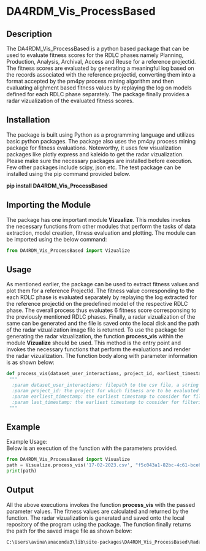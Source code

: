 # DA4RDM_Vis_ProcessBased

## Description
The DA4RDM_Vis_ProcessBased is a python based package that can be used to evaluate fitness scores for the RDLC phases namely Planning, Production, Analysis, Archival, Access and Reuse for a reference projectid. The fitness scores are evaluated by generating a meaningful log based on the records associated with the reference projectid, converting them into a format accepted by the pm4py process mining algorithm and then evaluating alighment based fitness values by replaying the log on models defined for each RDLC phase separately. The package finally provides a radar vizualization of the evaluated fitness scores.


## Installation
The package is built using Python as a programming language and utilizes basic python packages. The package also uses the pm4py process mining package for fitness evaluations. Noteworthy, it uses few visualization packages like plotly express and kaleido to get the radar vizualization. Please make sure the necessary packages are installed before execution. Few other packages include scipy, json etc. The test package can be installed using the pip command provided below.

**pip install DA4RDM_Vis_ProcessBased**


## Importing the Module 
The package has one important module **Vizualize**. This modules invokes the necessary functions from other modules that perform the tasks of data extraction, model creation, fitness evaluation and plotting. The module can be imported using the below command:

```python
from DA4RDM_Vis_ProcessBased import Vizualize
```

## Usage
As mentioned earlier, the package can be used to extract fitness values and plot them for a reference ProjectId. The fitness value corresponding to the each RDLC phase is evaluated separately by replaying the log extracted for the reference projectid on the predefined model of the respective RDLC phase. The overall process thus evaluates 6 fitness score corresponsing to the previously mentioned RDLC phases. Finally, a radar vizualization of the same can be generated and the file is saved onto the local disk and the path of the radar vizualization image file is returned. To use the package for generating the radar vizualization, the function **process_vis** within the module **Vizualize** should be used. This method is the entry point and invokes the necessary functions that perform the evaluations and render the radar vizualization. The function body along with parameter information is as shown below:

```python
def process_vis(dataset_user_interactions, project_id, earliest_timestamp, last_timestamp):
 """
  :param dataset_user_interactions: filepath to the csv file, a string is expected
  :param project_id: the project for which fitness are to be evaluated
  :param earliest_timestamp: the earliest timestamp to consider for filtering records 
  :param last_timestamp: the earliest timestamp to consider for filtering records
 """
```

## Example
Example Usage:<br />
Below is an execution of the function with the parameters provided.
```python
from DA4RDM_Vis_ProcessBased import Visualize
path = Visualize.process_vis('17-02-2023.csv', "f5c043a1-82bc-4c61-bce6-0acbc0062948", '2023-02-14 08:57:44.315', '2021-05-03 02:31:54.652')
print(path)
```

## Output
All the above executions invokes the function **process_vis** with the passed parameter values. The fitness values are calculated and returned by the function. The radar vizualization is generated and saved onto the local repository of the program using the package. The function finally returns the path for the saved image file as shown below:

```python
C:\Users\avina\anaconda3\lib\site-packages\DA4RDM_Vis_ProcessBased\Radarchart.png
```

